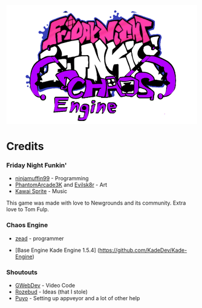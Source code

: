 ﻿
![Chaos Engine logo](assets/preload/images/ChaosEngineLogo.png)

# Credits
### Friday Night Funkin'
 - [ninjamuffin99](https://twitter.com/ninja_muffin99) - Programming
 - [PhantomArcade3K](https://twitter.com/phantomarcade3k) and [Evilsk8r](https://twitter.com/evilsk8r) - Art
 - [Kawai Sprite](https://twitter.com/kawaisprite) - Music

This game was made with love to Newgrounds and its community. Extra love to Tom Fulp.
### Chaos Engine
- [zead](https://www.youtube.com/channel/UCJp0zvcjEPlwV9tVvQS7RtA) -  programmer


- [Base Engine Kade Engine 1.5.4] (https://github.com/KadeDev/Kade-Engine)

### Shoutouts
- [GWebDev](https://github.com/GrowtopiaFli) - Video Code
- [Rozebud](https://github.com/ThatRozebudDude) - Ideas (that I stole)
- [Puyo](https://github.com/daniel11420) - Setting up appveyor and a lot of other help